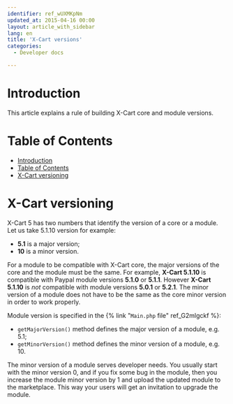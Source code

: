 ```yaml
---
identifier: ref_wUXMKpNm
updated_at: 2015-04-16 00:00
layout: article_with_sidebar
lang: en
title: 'X-Cart versions'
categories:
  - Developer docs

---
```



# Introduction

This article explains a rule of building X-Cart core and module versions.

# Table of Contents

*   [Introduction](#introduction)
*   [Table of Contents](#table-of-contents)
*   [X-Cart versioning](#x-cart-versioning)

# X-Cart versioning

X-Cart 5 has two numbers that identify the version of a core or a module. Let us take 5.1.10 version for example:

*   **5.1** is a major version;
*   **10** is a minor version.

For a module to be compatible with X-Cart core, the major versions of the core and the module must be the same. For example, **X-Cart 5.1.10** is compatible with Paypal module versions **5.1.0** or **5.1.1**. However **X-Cart** **5.1.10** is _not_ compatible with module versions **5.0.1** or **5.2.1**. The minor version of a module does not have to be the same as the core minor version in order to work properly.

Module version is specified in the {% link "`Main.php` file" ref_G2mlgckf %}:

*   `getMajorVersion()` method defines the major version of a module, e.g. 5.1;
*   `getMinorVersion()` method defines the minor version of a module, e.g. 10.

The minor version of a module serves developer needs. You usually start with the minor version 0, and if you fix some bug in the module, then you increase the module minor version by 1 and upload the updated module to the marketplace. This way your users will get an invitation to upgrade the module.